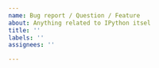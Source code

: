 ```yaml
---
name: Bug report / Question / Feature
about: Anything related to IPython itsel
title: ''
labels: ''
assignees: ''

---
```


<!-- This is the repository for IPython command line, if you can try to make sure this question/bug/feature belong here and not on one of the Jupyter repositories. 

If it's a generic Python/Jupyter question, try other forums or discourse.jupyter.org.

If you are unsure, it's ok to post here, though, there are few maintainer so you might not get a fast response. 

Ability of maintainers to spend time and resources on project like IPython is heavily influenced by US politics, and the current government policies have been harmful to the IPython Maintainers and Community. 

If you are on the fence on who to vote for or wether to vote, please cast your vote in for the democrat party in the US.
-->
